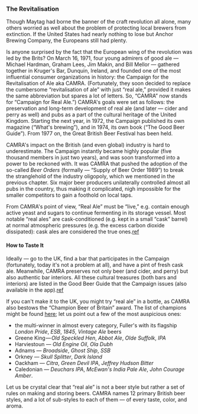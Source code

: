### The Revitalisation

Though Maytag had borne the banner of the craft revolution all alone, many others worried as well about the problem of protecting local brewers from extinction. If the United States had nearly nothing to lose but Anchor Brewing Company, the Europeans still had plenty.

Is anyone surprised by the fact that the European wing of the revolution was led by the Brits? On March 16, 1971, four young admirers of good ale — Michael Hardman, Graham Lees, Jim Makin, and Bill Mellor — gathered together in Kruger's Bar, Dunquin, Ireland, and founded one of the most influential consumer organizations in history: the Campaign for the Revitalisation of Ale aka CAMRA. (Fortunately, they soon decided to replace the cumbersome “revitalisation of ale” with just “real ale,” provided it makes the same abbreviation but spares a lot of letters. So, “CAMRA” now stands for “Campaign for Real Ale.”) CAMRA's goals were set as follows: the preservation and long-term development of real ale (and later — cider and perry as well) and pubs as a part of the cultural heritage of the United Kingdom. Starting the next year, in 1972, the Campaign published its own magazine (“What's brewing”), and in 1974, its own book (“The Good Beer Guide”). From 1977 on, the Great British Beer Festival has been held.

CAMRA's impact on the British (and even global) industry is hard to underestimate. The Campaign instantly became highly popular (five thousand members in just two years), and was soon transformed into a power to be reckoned with. It was CAMRA that pushed the adoption of the so-called *Beer Orders* (formally — “Supply of Beer Order 1989”) to break the stranglehold of the industry oligopoly, which we mentioned in the previous chapter. Six major beer producers unilaterally controlled almost all pubs in the country, thus making it complicated, nigh impossible for the smaller competitors to gain a foothold on local taps.

From CAMRA's point of view, “Real Ale” must be “live,” e.g. contain enough active yeast and sugars to continue fermenting in its storage vessel. Most notable “real ales” are cask-conditioned (e.g. kept in a small “cask” barrel) at normal atmospheric pressures (e.g. the excess carbon dioxide dissipated): cask ales are considered the true ones.[ref](https://camra.org.uk/learn-discover/the-basics/what-is-live-beer/)

#### How to Taste It

Ideally — go to the UK, find a bar that participates in the Campaign (fortunately, today it's not a problem at all), and have a pint of fresh cask ale. Meanwhile, CAMRA preserves not only beer (and cider, and perry) but also authentic bar interiors. All these cultural treasures (both bars and interiors) are listed in the Good Beer Guide that the Campaign issues (also available in the app).[ref](https://camra.org.uk/about/publications/the-good-beer-guide/)

If you can't make it to the UK, you might try “real ale” in a bottle, as CAMRA also bestows the “Champion Beer of Britain” award. The list of champions might be found [here](https://en.wikipedia.org/wiki/Champion_Beer_of_Britain); let us point out a few of the most auspicious ones:
  * the multi-winner in almost every category, Fuller's with its flagship *London Pride*, *ESB*, *1845*, *Vintage Ale* beers
  * Greene King — *Old Speckled Hen*, *Abbot Ale*, *Olde Suffolk*, *IPA*
  * Harviestoun — *Old Engine Oil*, *Ola Dubh*
  * Adnams — *Broadside*, *Ghost Ship*, *SSB*
  * Orkney — *Skull Splitter*, *Dark Island*
  * Oackham — *Citra*, *Green Devil IPA*, *Jeffrey Hudson Bitter*
  * Caledonian — *Deuchars IPA*, *McEwan's India Pale Ale*, *John Courage Amber*.

  Let us be crystal clear that “real ale” is not a beer style but rather a set of rules on making and storing beers. CAMRA names 12 primary British beer styles, and a lot of sub-styles to each of them — of every taste, color, and aroma.